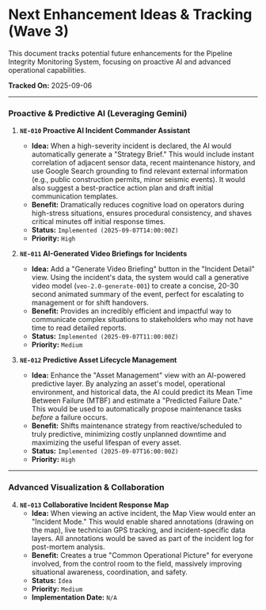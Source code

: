 # Next Enhancement Ideas & Tracking (Wave 3)

This document tracks potential future enhancements for the Pipeline Integrity Monitoring System, focusing on proactive AI and advanced operational capabilities.

**Tracked On:** 2025-09-06

---

### Proactive & Predictive AI (Leveraging Gemini)

1.  **`NE-010` Proactive AI Incident Commander Assistant**
    -   **Idea:** When a high-severity incident is declared, the AI would automatically generate a "Strategy Brief." This would include instant correlation of adjacent sensor data, recent maintenance history, and use Google Search grounding to find relevant external information (e.g., public construction permits, minor seismic events). It would also suggest a best-practice action plan and draft initial communication templates.
    -   **Benefit:** Dramatically reduces cognitive load on operators during high-stress situations, ensures procedural consistency, and shaves critical minutes off initial response times.
    -   **Status:** `Implemented (2025-09-07T14:00:00Z)`
    -   **Priority:** `High`

2.  **`NE-011` AI-Generated Video Briefings for Incidents**
    -   **Idea:** Add a "Generate Video Briefing" button in the "Incident Detail" view. Using the incident's data, the system would call a generative video model (`veo-2.0-generate-001`) to create a concise, 20-30 second animated summary of the event, perfect for escalating to management or for shift handovers.
    -   **Benefit:** Provides an incredibly efficient and impactful way to communicate complex situations to stakeholders who may not have time to read detailed reports.
    -   **Status:** `Implemented (2025-09-07T11:00:00Z)`
    -   **Priority:** `Medium`

3.  **`NE-012` Predictive Asset Lifecycle Management**
    -   **Idea:** Enhance the "Asset Management" view with an AI-powered predictive layer. By analyzing an asset's model, operational environment, and historical data, the AI could predict its Mean Time Between Failure (MTBF) and estimate a "Predicted Failure Date." This would be used to automatically propose maintenance tasks *before* a failure occurs.
    -   **Benefit:** Shifts maintenance strategy from reactive/scheduled to truly predictive, minimizing costly unplanned downtime and maximizing the useful lifespan of every asset.
    -   **Status:** `Implemented (2025-09-07T16:00:00Z)`
    -   **Priority:** `High`

---

### Advanced Visualization & Collaboration

4.  **`NE-013` Collaborative Incident Response Map**
    -   **Idea:** When viewing an active incident, the Map View would enter an "Incident Mode." This would enable shared annotations (drawing on the map), live technician GPS tracking, and incident-specific data layers. All annotations would be saved as part of the incident log for post-mortem analysis.
    -   **Benefit:** Creates a true "Common Operational Picture" for everyone involved, from the control room to the field, massively improving situational awareness, coordination, and safety.
    -   **Status:** `Idea`
    -   **Priority:** `Medium`
    -   **Implementation Date:** `N/A`